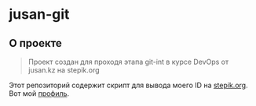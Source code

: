 # jusan-git
## О проекте
> Проект создан для проходя этапа git-int в курсе DevOps от jusan.kz на stepik.org

Этот репозиторий содержит скрипт для вывода моего ID на [stepik.org](https://stepik.org/).
Вот мой [профиль](https://stepik.org/users/161279430).